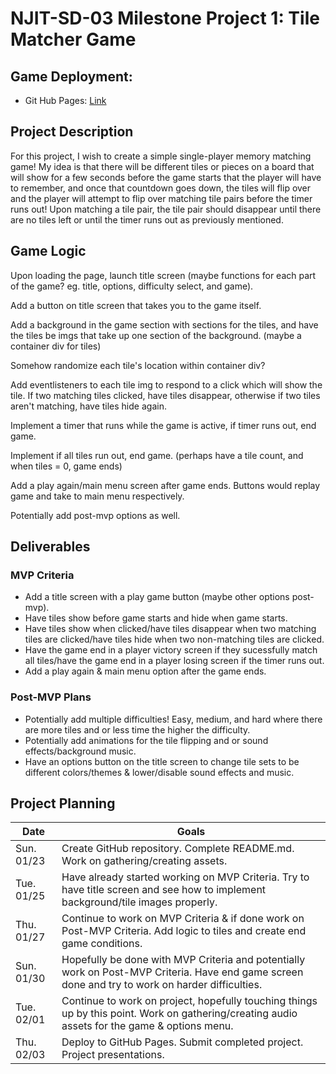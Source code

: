# NJIT-SD-03 Milestone Project 1: Tile Matcher Game

## Game Deployment: 
- Git Hub Pages: [Link](https://chrischicas.github.io/Tile-Matcher-Game/)

## Project Description

For this project, I wish to create a simple single-player memory matching game! My idea is that there will be different tiles or pieces on a board that will show for a few seconds before the game starts that the player will have to remember, and once that countdown goes down, the tiles will flip over and the player will attempt to flip over matching tile pairs before the timer runs out! Upon matching a tile pair, the tile pair should disappear until there are no tiles left or until the timer runs out as previously mentioned.
## Game Logic

Upon loading the page, launch title screen (maybe functions for each part of the game? eg. title, options, difficulty select, and game).

Add a button on title screen that takes you to the game itself.

Add a background in the game section with sections for the tiles, and have the tiles be imgs that take up one section of the background. (maybe a container div for tiles)

Somehow randomize each tile's location within container div?

Add eventlisteners to each tile img to respond to a click which will show the tile. If two matching tiles clicked, have tiles disappear, otherwise if two tiles aren't matching, have tiles hide again.

Implement a timer that runs while the game is active, if timer runs out, end game.

Implement if all tiles run out, end game. (perhaps have a tile count, and when tiles = 0, game ends)

Add a play again/main menu screen after game ends. Buttons would replay game and take to main menu respectively.

Potentially add post-mvp options as well.

## Deliverables

### MVP Criteria

- Add a title screen with a play game button (maybe other options post-mvp).
- Have tiles show before game starts and hide when game starts.
- Have tiles show when clicked/have tiles disappear when two matching tiles are clicked/have tiles hide when two non-matching tiles are clicked.
- Have the game end in a player victory screen if they sucessfully match all tiles/have the game end in a player losing screen if the timer runs out.
- Add a play again & main menu option after the game ends.

### Post-MVP Plans

- Potentially add multiple difficulties! Easy, medium, and hard where there are more tiles and or less time the higher the difficulty. 
- Potentially add animations for the tile flipping and or sound effects/background music.
- Have an options button on the title screen to change tile sets to be different colors/themes & lower/disable sound effects and music.

## Project Planning

| Date | Goals |
| ---- | ----- |
| Sun. 01/23 | Create GitHub repository. Complete README.md. Work on gathering/creating assets. |
| Tue. 01/25 | Have already started working on MVP Criteria. Try to have title screen and see how to implement background/tile images properly. |
| Thu. 01/27 | Continue to work on MVP Criteria & if done work on Post-MVP Criteria. Add logic to tiles and create end game conditions. |
| Sun. 01/30 | Hopefully be done with MVP Criteria and potentially work on Post-MVP Criteria. Have end game screen done and try to work on harder difficulties.  |
| Tue. 02/01 | Continue to work on project, hopefully touching things up by this point. Work on gathering/creating audio assets for the game & options menu. |
| Thu. 02/03 | Deploy to GitHub Pages. Submit completed project. Project presentations. |
